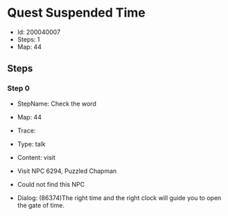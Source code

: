 # Quest Suspended Time

- Id: 200040007
- Steps: 1
- Map: 44

## Steps

### Step 0
- StepName:  Check the word
- Map:  44
- Trace:  
- Type:  talk
- Content:  visit
- Visit NPC 6294, Puzzled Chapman

- Could not find this NPC
- Dialog: (86374)The right time and the right clock will guide you to open the gate of time.


